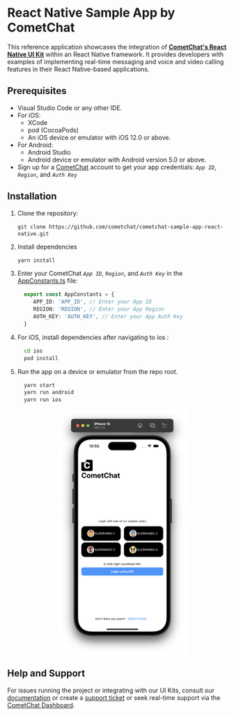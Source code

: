 # React Native Sample App by CometChat

This reference application showcases the integration of [**CometChat's React Native UI Kit**](https://www.cometchat.com/docs/v4/react-native-uikit/overview) within an React Native framework. It provides developers with examples of implementing real-time messaging and voice and video calling features in their React Native-based applications.

## Prerequisites
- Visual Studio Code or any other IDE.
- For iOS:
	- XCode
  	- pod (CocoaPods)
	- An iOS device or emulator with iOS 12.0 or above.
- For Android:
	- Android Studio
	- Android device or emulator with Android version 5.0 or above.
- Sign up for a [CometChat](https://app.cometchat.com/) account to get your app credentials: _`App ID`_, _`Region`_, and _`Auth Key`_


## Installation
1. Clone the repository:
    ```
    git clone https://github.com/cometchat/cometchat-sample-app-react-native.git
    ```
2. Install dependencies
    ```sh 
    yarn install
    ```

3. Enter your CometChat _`App ID`_, _`Region`_, and _`Auth Key`_ in the [AppConstants.ts](./AppConstants.ts) file:
    ```typescript
      export const AppConstants = {
         APP_ID: 'APP_ID', // Enter your App ID
         REGION: 'REGION', // Enter your App Region
         AUTH_KEY: 'AUTH_KEY', // Enter your App Auth Key
      }
    ```

4. For iOS, install dependencies after navigating to ios :
    ```sh
      cd ios
      pod install
    ```

5. Run the app on a device or emulator from the repo root.
	```sh 
      yarn start
      yarn run android
      yarn run ios
	```
 
   <div style="
    display: flex;
    align-items: center;
    justify-content: center;">
   <img src="./Screenshots/login.png" alt="login" width="300">
   </div>




## Help and Support
For issues running the project or integrating with our UI Kits, consult our [documentation](https://www.cometchat.com/docs/react-native-uikit/integration) or create a [support ticket](https://help.cometchat.com/hc/en-us) or seek real-time support via the [CometChat Dashboard](http://app.cometchat.com/).
